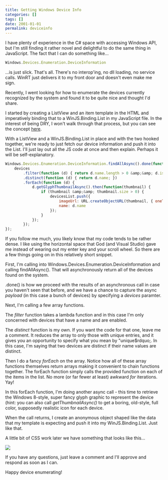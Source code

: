 ```yaml
---
title: Getting Windows Device Info
categories: []
tags: []
date: 2001-01-01
permalink: deviceinfo
---
```


I have plenty of experience in the C# space with accessing Windows API, but I'm still finding it rather novel and delightful to do the same thing in JavaScript. The fact that I can do something like...
<!-- more -->

``` js
Windows.Devices.Enumeration.DeviceInformation
```

...is just slick. That's all. There's no interop'ing, no dll loading, no service calls. WinRT just delivers it to my front door and doesn't even make me sign.

Recently, I went looking for how to enumerate the devices currently recognized by the system and found it to be quite nice and thought I'd share.

I started by creating a ListView and an item template in the HTML and imperatively binding that to a WinJS.Binding.List in my JavaScript file. In the interest of being DRY, I won't walk through that process, but you can see the concept [here](netflixstage1).

With a ListView and a WinJS.Binding.List in place and with the two hooked together, we're ready to just fetch our device information and push it into the List. I'll just lay out all the JS code at once and then explain. Perhaps it will be self-explanatory.

``` js
Windows.Devices.Enumeration.DeviceInformation.findAllAsync().done(function (devices) {
    devices
        .filter(function (d) { return d.name.length > 0 &amp;&amp; d.isEnabled; })
        .distinct(function (d) { return d.name; })
        .forEach(function (d) {
            d.getGlyphThumbnailAsync().then(function(thumbnail) {
                if (thumbnail &amp;&amp; thumbnail.size > 0) {
                    devicesList.push({
                        imageUrl: URL.createObjectURL(thumbnail, { oneTimeOnly: false }),
                        name: d.name
                    });
                }
            });
        });
});
```

If you follow me much, you likely know that my code tends to be rather dense. I like using the horizontal space that God (and Visual Studio) gave me instead of wearing out my enter key and your scroll wheel. So there are a few things going on in this relatively short snippet.

First, I'm calling into Windows.Devices.Enumeration.DeviceInformation and calling findAllAsync(). That will asynchronously return all of the devices found on the system.

.done() is how we proceed with the results of an asynchronous call in case you haven't seen that before, and we have a chance to capture the async _payload_ (in this case a bunch of devices) by specifying a _devices_ paramter.

Next, I'm calling a few array functions.

The _filter_ function takes a lambda function and in this case I'm only concerned with devices that have a name and are enabled.

The _distinct_ function is my own. If you want the code for that one, leave me a comment. It reduces the array to only those with unique entries, and it gives you an opportunity to specify what you mean by "unique$rdquo;. In this case, I'm saying that two devices are distinct if their name values are distinct.

Then I do a fancy _forEach_ on the array. Notice how all of these array functions themselves return arrays making it convenient to chain functions together. The forEach function simply calls the provided function on each of the items in the list. No more (or far fewer at least) awkward _for_ iterations. Yay!

In this forEach function, I'm doing another async call - this time to retrieve the Windows 8-style, super fancy glyph graphic to represent the device (hint: you can also call _getThumbnailAsync()_ to get a boring, old-style, full color, supposedly realistic icon for each device.

When the call returns, I create an anonymous object shaped like the data that my template is expecting and push it into my WinJS.Binding.List. Just like that.

A little bit of CSS work later we have something that looks like this...

![](/files/deviceinfo_01.png)

If you have any questions, just leave a comment and I'll approve and respond as soon as I can.

Happy device enumerating!